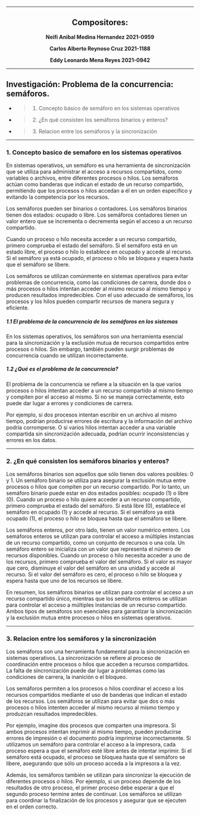 ___
## <center> Compositores: </center>
**<center>Neifi Anibal Medina Hernandez 2021-0959</center>**

**<center>Carlos Alberto Reynoso Cruz 2021-1188</center>**

**<center>Eddy Leonardo Mena Reyes  2021-0942</center>**
___

## Investigación: Problema de la concurrencia: semáforos.
- > 1. Concepto básico de semáforo en los sistemas operativos
- > 2. ¿En qué consisten los semáforos binarios y enteros?
- > 3. Relacion entre los semáforos y la sincronización
___

### 1. Concepto basico de semaforo en los sistemas operativos
En sistemas operativos, un semáforo es una herramienta de sincronización que se utiliza para administrar el acceso a recursos compartidos, como variables o archivos, entre diferentes procesos o hilos. Los semáforos actúan como banderas que indican el estado de un recurso compartido, permitiendo que los procesos o hilos accedan a él en un orden específico y evitando la competencia por los recursos.

Los semáforos pueden ser binarios o contadores. Los semáforos binarios tienen dos estados: ocupado o libre. Los semáforos contadores tienen un valor entero que se incrementa o decrementa según el acceso a un recurso compartido.

Cuando un proceso o hilo necesita acceder a un recurso compartido, primero comprueba el estado del semáforo. Si el semáforo está en un estado libre, el proceso o hilo lo establece en ocupado y accede al recurso. Si el semáforo ya está ocupado, el proceso o hilo se bloquea y espera hasta que el semáforo se libere.

Los semáforos se utilizan comúnmente en sistemas operativos para evitar problemas de concurrencia, como las condiciones de carrera, donde dos o más procesos o hilos intentan acceder al mismo recurso al mismo tiempo y producen resultados impredecibles. Con el uso adecuado de semáforos, los procesos y los hilos pueden compartir recursos de manera segura y eficiente.

##### _1.1 El problema de la concurrencia de los semáforos en los sistemas_

En los sistemas operativos, los semáforos son una herramienta esencial para la sincronización y la exclusión mutua de recursos compartidos entre procesos o hilos. Sin embargo, también pueden surgir problemas de concurrencia cuando se utilizan incorrectamente.

##### _1.2 ¿Qué es el problema de la concurrencia?_

El problema de la concurrencia se refiere a la situación en la que varios procesos o hilos intentan acceder a un recurso compartido al mismo tiempo y compiten por el acceso al mismo. Si no se maneja correctamente, esto puede dar lugar a errores y condiciones de carrera.

Por ejemplo, si dos procesos intentan escribir en un archivo al mismo tiempo, podrían producirse errores de escritura y la información del archivo podría corromperse. O si varios hilos intentan acceder a una variable compartida sin sincronización adecuada, podrían ocurrir inconsistencias y errores en los datos.
___

### 2. ¿En qué consisten los semáforos binarios y enteros?

Los semáforos binarios son aquellos que sólo tienen dos valores posibles: 0 y 1. Un semáforo binario se utiliza para asegurar la exclusión mutua entre procesos o hilos que compiten por un recurso compartido. Por lo tanto, un semáforo binario puede estar en dos estados posibles: ocupado (1) o libre (0). Cuando un proceso o hilo quiere acceder a un recurso compartido, primero comprueba el estado del semáforo. Si está libre (0), establece el semáforo en ocupado (1) y accede al recurso. Si el semáforo ya está ocupado (1), el proceso o hilo se bloquea hasta que el semáforo se libere.

Los semáforos enteros, por otro lado, tienen un valor numérico entero. Los semáforos enteros se utilizan para controlar el acceso a múltiples instancias de un recurso compartido, como un conjunto de recursos o una cola. Un semáforo entero se inicializa con un valor que representa el número de recursos disponibles. Cuando un proceso o hilo necesita acceder a uno de los recursos, primero comprueba el valor del semáforo. Si el valor es mayor que cero, disminuye el valor del semáforo en una unidad y accede al recurso. Si el valor del semáforo es cero, el proceso o hilo se bloquea y espera hasta que uno de los recursos se libere.

En resumen, los semáforos binarios se utilizan para controlar el acceso a un recurso compartido único, mientras que los semáforos enteros se utilizan para controlar el acceso a múltiples instancias de un recurso compartido. Ambos tipos de semáforos son esenciales para garantizar la sincronización y la exclusión mutua entre procesos o hilos en sistemas operativos.
___

### 3. Relacion entre los semáforos y la sincronización

Los semáforos son una herramienta fundamental para la sincronización en sistemas operativos. La sincronización se refiere al proceso de coordinación entre procesos o hilos que acceden a recursos compartidos. La falta de sincronización puede dar lugar a problemas como las condiciones de carrera, la inanición o el bloqueo.

Los semáforos permiten a los procesos o hilos coordinar el acceso a los recursos compartidos mediante el uso de banderas que indican el estado de los recursos. Los semáforos se utilizan para evitar que dos o más procesos o hilos intenten acceder al mismo recurso al mismo tiempo y produzcan resultados impredecibles.

Por ejemplo, imagine dos procesos que comparten una impresora. Si ambos procesos intentan imprimir al mismo tiempo, pueden producirse errores de impresión o el documento podría imprimirse incorrectamente. Si utilizamos un semáforo para controlar el acceso a la impresora, cada proceso espera a que el semáforo esté libre antes de intentar imprimir. Si el semáforo está ocupado, el proceso se bloquea hasta que el semáforo se libere, asegurando que sólo un proceso acceda a la impresora a la vez.

Además, los semáforos también se utilizan para sincronizar la ejecución de diferentes procesos o hilos. Por ejemplo, si un proceso depende de los resultados de otro proceso, el primer proceso debe esperar a que el segundo proceso termine antes de continuar. Los semáforos se utilizan para coordinar la finalización de los procesos y asegurar que se ejecuten en el orden correcto.

